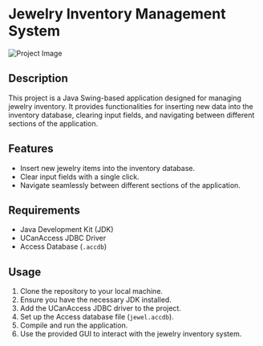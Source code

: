 # Jewelry Inventory Management System

![Project Image](project_image.png)

## Description

This project is a Java Swing-based application designed for managing jewelry inventory. It provides functionalities for inserting new data into the inventory database, clearing input fields, and navigating between different sections of the application.

## Features

- Insert new jewelry items into the inventory database.
- Clear input fields with a single click.
- Navigate seamlessly between different sections of the application.

## Requirements

- Java Development Kit (JDK)
- UCanAccess JDBC Driver
- Access Database (`.accdb`)

## Usage

1. Clone the repository to your local machine.
2. Ensure you have the necessary JDK installed.
3. Add the UCanAccess JDBC driver to the project.
4. Set up the Access database file (`jewel.accdb`).
5. Compile and run the application.
6. Use the provided GUI to interact with the jewelry inventory system.
